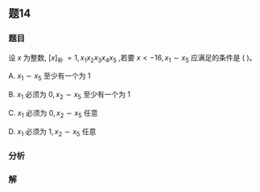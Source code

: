 ## 题14
### 题目
设 $x$ 为整数, ${\left\lbrack x\right\rbrack }_{\text{补 }} = 1,{x}_{1}{x}_{2}{x}_{3}{x}_{4}{x}_{5}$ ,若要 $x < - {16},{x}_{1} \sim {x}_{5}$ 应满足的条件是 ( )。

A. ${x}_{1} \sim {x}_{5}$ 至少有一个为 1

B. ${x}_{1}$ 必须为 $0,{x}_{2} \sim {x}_{5}$ 至少有一个为 1

C. ${x}_{1}$ 必须为 $0,{x}_{2} \sim {x}_{5}$ 任意

D. ${x}_{1}$ 必须为 $1,{x}_{2} \sim {x}_{5}$ 任意
### 分析

### 解